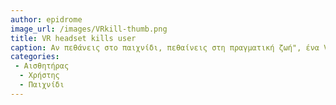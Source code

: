 ```yaml
---
author: epidrome
image_url: /images/VRkill-thumb.png
title: VR headset kills user
caption: Αν πεθάνεις στο παιχνίδι, πεθαίνεις στη πραγματική ζωή", ένα VR headset που μπορεί αν επιτραπεί, να ταυτίσει τον θάνατη του χρήστη της διάδρασης με συσκευή, με το φυσικό θάνατο.
categories:
 - Αισθητήρας
  - Χρήστης
  - Παιχνίδι
---
```


